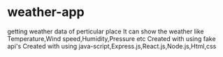 # weather-app
getting weather data of perticular place
It can show the weather like Temperature,Wind speed,Humidity,Pressure etc
Created with using fake api's
Created with using java-script,Express.js,React.js,Node.js,Html,css
